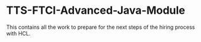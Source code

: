 # TTS-FTCI-Advanced-Java-Module
This contains all the work to prepare for the next steps of the hiring process with HCL.
